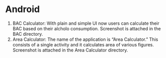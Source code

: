 # Android

1. BAC Calculator: With plain and simple UI now users can calculate their BAC based on their alcholo consumption.
   Screenshot is attached in the BAC directory.
2. Area Calculator: The name of the application is “Area Calculator.” This consists of a single activity and it calculates             area of various figures. Screenshot is attached in the Area Calculator directory.
